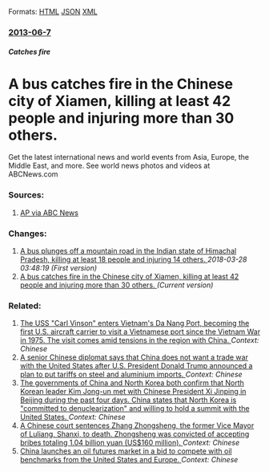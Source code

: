
Formats: [HTML](/news/2013/06/7/a-bus-catches-fire-in-the-chinese-city-of-xiamen-killing-at-least-42-people-and-injuring-more-than-30-others.html)  [JSON](/news/2013/06/7/a-bus-catches-fire-in-the-chinese-city-of-xiamen-killing-at-least-42-people-and-injuring-more-than-30-others.json)  [XML](/news/2013/06/7/a-bus-catches-fire-in-the-chinese-city-of-xiamen-killing-at-least-42-people-and-injuring-more-than-30-others.xml)  

### [2013-06-7](/news/2013/06/7/index.md)

##### Catches fire
# A bus catches fire in the Chinese city of Xiamen, killing at least 42 people and injuring more than 30 others. 

Get the latest international news and world events from Asia, Europe, the Middle East, and more. See world news photos and videos at ABCNews.com


### Sources:

1. [AP via ABC News](http://abcnews.go.com/International/wireStory/bus-catches-fire-east-china-20-dead-19347488#.UbHo6NI9GSp)

### Changes:

1. [A bus plunges off a mountain road in the Indian state of Himachal Pradesh, killing at least 18 people and injuring 14 others. ](/news/2013/06/7/a-bus-plunges-off-a-mountain-road-in-the-indian-state-of-himachal-pradesh-killing-at-least-18-people-and-injuring-14-others.md) _2018-03-28 03:48:19 (First version)_
1. [A bus catches fire in the Chinese city of Xiamen, killing at least 42 people and injuring more than 30 others. ](/news/2013/06/7/a-bus-catches-fire-in-the-chinese-city-of-xiamen-killing-at-least-42-people-and-injuring-more-than-30-others.md) _(Current version)_

### Related:

1. [The USS "Carl Vinson" enters Vietnam's Da Nang Port, becoming the first U.S. aircraft carrier to visit a Vietnamese port since the Vietnam War in 1975. The visit comes amid tensions in the region with China. ](/news/2018/03/5/the-uss-carl-vinson-enters-vietnam-s-da-nang-port-becoming-the-first-u-s-aircraft-carrier-to-visit-a-vietnamese-port-since-the-vietnam-w.md) _Context: Chinese_
2. [A senior Chinese diplomat says that China does not want a trade war with the United States after U.S. President Donald Trump announced a plan to put tariffs on steel and aluminium imports. ](/news/2018/03/4/a-senior-chinese-diplomat-says-that-china-does-not-want-a-trade-war-with-the-united-states-after-u-s-president-donald-trump-announced-a-pla.md) _Context: Chinese_
3. [The governments of China and North Korea both confirm that North Korean leader Kim Jong-un met with Chinese President Xi Jinping in Beijing during the past four days. China states that North Korea is "committed to denuclearization" and willing to hold a summit with the United States. ](/news/2018/03/28/the-governments-of-china-and-north-korea-both-confirm-that-north-korean-leader-kim-jong-un-met-with-chinese-president-xi-jinping-in-beijing.md) _Context: Chinese_
4. [A Chinese court sentences Zhang Zhongsheng, the former Vice Mayor of Luliang, Shanxi, to death. Zhongsheng was convicted of accepting bribes totaling 1.04 billion yuan (US$160 million). ](/news/2018/03/28/a-chinese-court-sentences-zhang-zhongsheng-the-former-vice-mayor-of-luliang-shanxi-to-death-zhongsheng-was-convicted-of-accepting-bribes.md) _Context: Chinese_
5. [China launches an oil futures market in a bid to compete with oil benchmarks from the United States and Europe. ](/news/2018/03/26/china-launches-an-oil-futures-market-in-a-bid-to-compete-with-oil-benchmarks-from-the-united-states-and-europe.md) _Context: Chinese_
